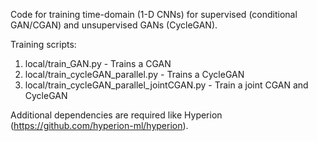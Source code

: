 Code for training time-domain (1-D CNNs) for supervised (conditional GAN/CGAN) and unsupervised GANs (CycleGAN).

Training scripts:
1. local/train_GAN.py - Trains a CGAN
2. local/train_cycleGAN_parallel.py - Trains a CycleGAN
3. local/train_cycleGAN_parallel_jointCGAN.py - Train a joint CGAN and CycleGAN

Additional dependencies are required like Hyperion (https://github.com/hyperion-ml/hyperion).
